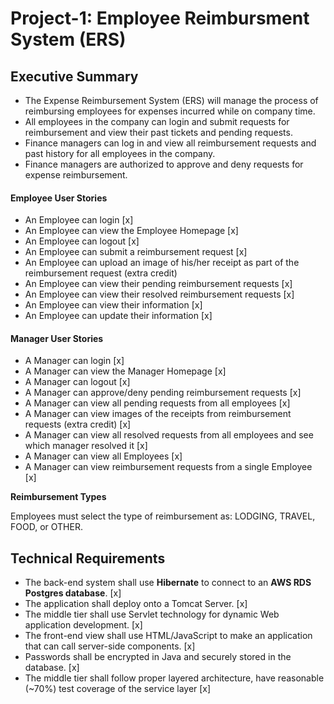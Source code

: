 # Project-1: Employee Reimbursment System (ERS)

## Executive Summary
* The Expense Reimbursement System (ERS) will manage the process of reimbursing employees for expenses incurred while on company time. 
* All employees in the company can login and submit requests for reimbursement and view their past tickets and pending requests. 
* Finance managers can log in and view all reimbursement requests and past history for all employees in the company. 
* Finance managers are authorized to approve and deny requests for expense reimbursement.

#### Employee User Stories 
- An Employee can login [x]
- An Employee can view the Employee Homepage [x]
- An Employee can logout [x]
- An Employee can submit a reimbursement request [x]
- An Employee can upload an image of his/her receipt as part of the reimbursement request (extra credit)
- An Employee can view their pending reimbursement requests [x]
- An Employee can view their resolved reimbursement requests [x]
- An Employee can view their information [x]
- An Employee can update their information [x]

#### Manager User Stories
- A Manager can login [x]
- A Manager can view the Manager Homepage [x]
- A Manager can logout [x]
- A Manager can approve/deny pending reimbursement requests [x]
- A Manager can view all pending requests from all employees [x]
- A Manager can view images of the receipts from reimbursement requests (extra credit) [x]
- A Manager can view all resolved requests from all employees and see which manager resolved it [x]
- A Manager can view all Employees [x]
- A Manager can view reimbursement requests from a single Employee [x]

**Reimbursement Types**

Employees must select the type of reimbursement as: LODGING, TRAVEL, FOOD, or OTHER.

## Technical Requirements

* The back-end system shall use **Hibernate** to connect to an **AWS RDS Postgres database**.  [x]
* The application shall deploy onto a Tomcat Server. [x]
* The middle tier shall use Servlet technology for dynamic Web application development. [x]
* The front-end view shall use HTML/JavaScript to make an application that can call server-side components. [x]
* Passwords shall be encrypted in Java and securely stored in the database. [x]
* The middle tier shall follow proper layered architecture, have reasonable (~70%) test coverage of the service layer [x]

